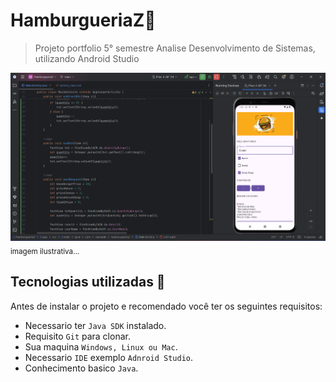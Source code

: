 # HamburgueriaZ🍔

> Projeto portfolio 5° semestre Analise Desenvolvimento de Sistemas, utilizando Android Studio

![img-project](./img-project/img.png)
<sub>imagem ilustrativa...</sub>

## Tecnologias utilizadas 🚀

Antes de instalar o projeto e recomendado você ter os seguintes requisitos:

-   Necessario ter `Java SDK` instalado.
-   Requisito `Git` para clonar.
-   Sua maquina `Windows, Linux ou Mac`.
-   Necessario `IDE` exemplo `Adnroid Studio`.
-   Conhecimento basico `Java`.
